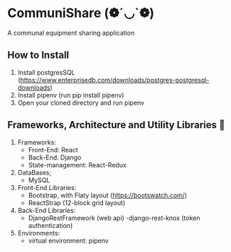 # CommuniShare (❁´◡`❁)
A communal equipment sharing application 
## How to Install
1. Install postgresSQL (https://www.enterprisedb.com/downloads/postgres-postgresql-downloads)
2. Install pipenv (run pip install pipenv)
3. Open your cloned directory and run pipenv   
## Frameworks, Architecture and Utility Libraries 🤠
1. Frameworks: 
   - Front-End: React
   - Back-End: Django
   - State-management: React-Redux
2. DataBases;
   - MySQL
3. Front-End Libraries:
   - Bootstrap, with Flaty layout (https://bootswatch.com/)
   - ReactStrap (12-block grid layout)
4. Back-End Libraries:
   - DjangoRestFramework (web api)
   -django-rest-knox (token authentication)
5. Environments:
   - virtual environment: pipenv 

